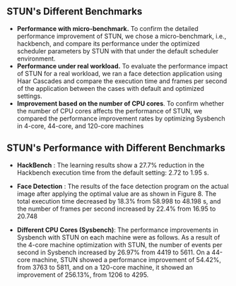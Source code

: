 ## STUN's Different Benchmarks

- **Performance with micro-benchmark.** To confirm the detailed performance improvement of STUN, we chose a micro-benchmark, i.e., hackbench, and compare its performance under the optimized scheduler parameters by STUN with that under the default scheduler environment.
- **Performance under real workload.** To evaluate the performance impact of STUN for a real workload, we ran a face detection application using Haar Cascades and compare the execution time and frames per second of the application between the cases with
  default and optimized settings.
- **Improvement based on the number of CPU cores**. To confirm whether the number of CPU cores affects the performance of STUN, we compared the performance improvement rates by optimizing Sysbench in 4-core, 44-core, and 120-core machines

## STUN's Performance with Different Benchmarks

- **HackBench** : The learning results show a 27.7% reduction in the Hackbench execution time from the default setting: 2.72 to 1.95 s.

- **Face Detection** : The results of the face detection program on the actual image after applying the optimal value are as shown in Figure 8. The total execution time decreased by 18.3% from 58.998 to 48.198 s, and the number of frames per second increased by 22.4% from 16.95 to 20.748

- **Different CPU Cores (Sysbench)**: The performance improvements in Sysbench with STUN on each machine were as follows. As a result of the 4-core machine optimization with STUN, the number of events per second in Sysbench increased by 26.97% from 4419 to 5611. On a 44-core machine, STUN showed a performance improvement of 54.42%, from 3763 to 5811, and on a 120-core machine, it showed an improvement of 256.13%, from 1206 to 4295.
